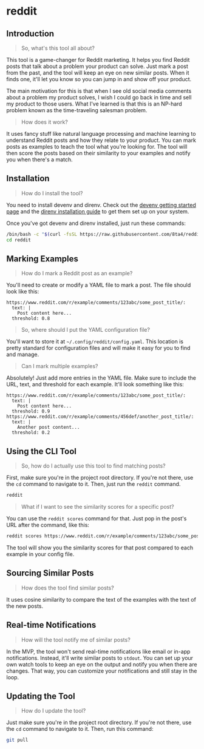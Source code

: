# reddit

## Introduction

> So, what's this tool all about?

This tool is a game-changer for Reddit marketing. It helps you find Reddit posts that talk about a problem your product can solve. Just mark a post from the past, and the tool will keep an eye on new similar posts. When it finds one, it'll let you know so you can jump in and show off your product.

The main motivation for this is that when I see old social media comments about a problem my product solves, I wish I could go back in time and sell my product to those users. What I've learned is that this is an NP-hard problem known as the time-traveling salesman problem.

> How does it work?

It uses fancy stuff like natural language processing and machine learning to understand Reddit posts and how they relate to your product. You can mark posts as examples to teach the tool what you're looking for. The tool will then score the posts based on their similarity to your examples and notify you when there's a match.

## Installation

> How do I install the tool?

You need to install devenv and direnv. Check out the [devenv getting started page](https://devenv.sh/getting-started/#installation) and the [direnv installation guide](https://devenv.sh/automatic-shell-activation/#installing-direnv) to get them set up on your system.

Once you've got devenv and direnv installed, just run these commands:

```bash
/bin/bash -c "$(curl -fsSL https://raw.githubusercontent.com/8ta4/reddit/main/install.sh)"
cd reddit
```

## Marking Examples

> How do I mark a Reddit post as an example?

You'll need to create or modify a YAML file to mark a post. The file should look like this:

```
https://www.reddit.com/r/example/comments/123abc/some_post_title/:
  text: |
    Post content here...
  threshold: 0.8
```

> So, where should I put the YAML configuration file?

You'll want to store it at `~/.config/reddit/config.yaml`. This location is pretty standard for configuration files and will make it easy for you to find and manage.

> Can I mark multiple examples?

Absolutely! Just add more entries in the YAML file. Make sure to include the URL, text, and threshold for each example. It'll look something like this:

```
https://www.reddit.com/r/example/comments/123abc/some_post_title/:
  text: |
    Post content here...
  threshold: 0.9
https://www.reddit.com/r/example/comments/456def/another_post_title/:
  text: |
    Another post content...
  threshold: 0.2
```

## Using the CLI Tool

> So, how do I actually use this tool to find matching posts?

First, make sure you're in the project root directory. If you're not there, use the `cd` command to navigate to it. Then, just run the `reddit` command.

```bash
reddit
```

> What if I want to see the similarity scores for a specific post?

You can use the `reddit scores` command for that. Just pop in the post's URL after the command, like this:

```bash
reddit scores https://www.reddit.com/r/example/comments/123abc/some_post_title/
```

The tool will show you the similarity scores for that post compared to each example in your config file.

## Sourcing Similar Posts

> How does the tool find similar posts?

It uses cosine similarity to compare the text of the examples with the text of the new posts.

## Real-time Notifications

> How will the tool notify me of similar posts?

In the MVP, the tool won't send real-time notifications like email or in-app notifications. Instead, it'll write similar posts to `stdout`. You can set up your own watch tools to keep an eye on the output and notify you when there are changes. That way, you can customize your notifications and still stay in the loop.

## Updating the Tool

> How do I update the tool?

Just make sure you're in the project root directory. If you're not there, use the `cd` command to navigate to it. Then, run this command:

```bash
git pull
```
